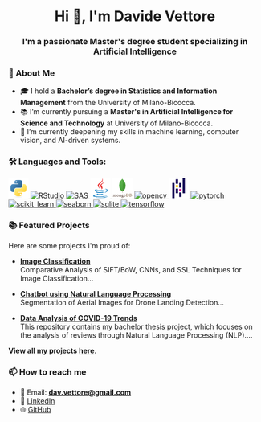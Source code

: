 <h1 align="center">Hi 👋, I'm Davide Vettore</h1>
<h3 align="center">I'm a passionate Master's degree student specializing in Artificial Intelligence</h3>

### 🚀 About Me
- 🎓 I hold a **Bachelor’s degree in Statistics and Information Management** from the University of Milano-Bicocca.
- 📚 I’m currently pursuing a **Master's in Artificial Intelligence for Science and Technology** at University of Milano-Bicocca.
- 🌱 I’m currently deepening my skills in machine learning, computer vision, and AI-driven systems.

### 🛠️ Languages and Tools:
<p align="left">
        <a href="https://www.python.org" target="_blank" rel="noreferrer"> <img src="https://raw.githubusercontent.com/devicons/devicon/master/icons/python/python-original.svg" alt="python" width="40" height="40"/> </a> 
    <a href="https://cran.rstudio.com" target="_blank" rel="noreferrer"> <img src="https://cran.rstudio.com/Rlogo.svg" alt="RStudio" width="40" height="40"/> </a>
    <a href="https://www.sas.com/" target="_blank" rel="noreferrer"> <img src="https://www.vectorlogo.zone/logos/sas/sas-icon.svg" alt="SAS" width="40" height="40"/> </a>
    <a href="https://www.java.com" target="_blank" rel="noreferrer"> <img src="https://raw.githubusercontent.com/devicons/devicon/master/icons/java/java-original.svg" alt="java" width="40" height="40"/> </a> 
    <a href="https://www.mongodb.com/" target="_blank" rel="noreferrer"> <img src="https://raw.githubusercontent.com/devicons/devicon/master/icons/mongodb/mongodb-original-wordmark.svg" alt="mongodb" width="40" height="40"/> </a> 
    <a href="https://opencv.org/" target="_blank" rel="noreferrer"> <img src="https://www.vectorlogo.zone/logos/opencv/opencv-icon.svg" alt="opencv" width="40" height="40"/> </a> 
    <a href="https://pandas.pydata.org/" target="_blank" rel="noreferrer"> <img src="https://raw.githubusercontent.com/devicons/devicon/2ae2a900d2f041da66e950e4d48052658d850630/icons/pandas/pandas-original.svg" alt="pandas" width="40" height="40"/> </a> 
    <a href="https://pytorch.org/" target="_blank" rel="noreferrer"> <img src="https://www.vectorlogo.zone/logos/pytorch/pytorch-icon.svg" alt="pytorch" width="40" height="40"/> </a> 
    <a href="https://scikit-learn.org/" target="_blank" rel="noreferrer"> <img src="https://upload.wikimedia.org/wikipedia/commons/0/05/Scikit_learn_logo_small.svg" alt="scikit_learn" width="40" height="40"/> </a> 
    <a href="https://seaborn.pydata.org/" target="_blank" rel="noreferrer"> <img src="https://seaborn.pydata.org/_images/logo-mark-lightbg.svg" alt="seaborn" width="40" height="40"/> </a> 
    <a href="https://www.sqlite.org/" target="_blank" rel="noreferrer"> <img src="https://www.vectorlogo.zone/logos/sqlite/sqlite-icon.svg" alt="sqlite" width="40" height="40"/> </a> 
    <a href="https://www.tensorflow.org" target="_blank" rel="noreferrer"> <img src="https://www.vectorlogo.zone/logos/tensorflow/tensorflow-icon.svg" alt="tensorflow" width="40" height="40"/> </a> 
    
</p>

### 📚 Featured Projects
Here are some projects I'm proud of:

- [**Image Classification**](https://github.com/ywdavi/Image-Classification)  
  Comparative Analysis of SIFT/BoW, CNNs, and SSL Techniques for Image Classification...
  
- [**Chatbot using Natural Language Processing**](https://github.com/ywdavi/Image-Segmentation)  
  Segmentation of Aerial Images for Drone Landing Detection...

- [**Data Analysis of COVID-19 Trends**](https://github.com/ywdavi/Bachelor-Thesis-NLP-Review-Analysis)  
  This repository contains my bachelor thesis project, which focuses on the analysis of reviews through Natural Language Processing (NLP)....

**View all my projects [here](https://github.com/ywdavi)**.

### 📫 How to reach me
- 📧 Email: **dav.vettore@gmail.com**
- 💼 [LinkedIn](https://www.linkedin.com/in/davide-vettore-4aa024171/)
- 🌐 [GitHub](https://github.com/ywdavi)
